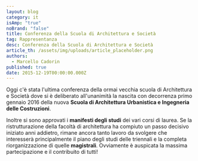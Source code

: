 ```yaml
---
layout: blog
category: it
isAmp: "true"
noBrand: "false"
title: Conferenza della Scuola di Architettura e Società
tag: Rappresentanza
desc: Conferenza della Scuola di Architettura e Società
article_th: /assets/img/uploads/article_placeholder.png
authors:
  - Marcello Cadorin
published: true
date: 2015-12-19T00:00:00.000Z
---
```


Oggi c'è stata l'ultima conferenza della ormai vecchia scuola di Architettura e Società dove si è deliberato all'unanimità la nascita con decorrenza primo gennaio 2016 della nuova **Scuola di Architettura Urbanistica e Ingegneria delle Costruzioni**.

Inoltre si sono approvati i **manifesti degli studi** dei vari corsi di laurea. Se la ristrutturazione della facoltà di architettura ha compiuto un passo decisivo iniziato anni addietro, rimane ancora tanto lavoro da svolgere che interesserà principalmente il piano degli studi delle triennali e la completa riorganizzazione di quelle **magistrali**. Ovviamente è auspicata la massima partecipazione e il contribuito di tutti!
